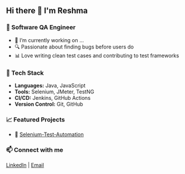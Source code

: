 ## Hi there 👋 I'm Reshma


### 🧪 Software QA Engineer

- 🔭 I’m currently working on ...
- 🔍 Passionate about finding bugs before users do
- 📊 Love writing clean test cases and contributing to test frameworks

### 🧰 Tech Stack

- **Languages:** Java, JavaScript
- **Tools:** Selenium, JMeter, TestNG
- **CI/CD:** Jenkins, GitHub Actions
- **Version Control:** Git, GitHub

### 📈 Featured Projects

- 🧠 [Selenium-Test-Automation](https://github.com/yourusername/Selenium-Test-Automation)

### 📫 Connect with me

[LinkedIn](https://linkedin.com/in/yourprofile) | [Email](reshmahazel0322@gmail.com)
